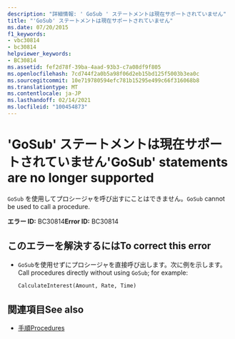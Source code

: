 ```yaml
---
description: "詳細情報: ' GoSub ' ステートメントは現在サポートされていません"
title: "'GoSub' ステートメントは現在サポートされていません"
ms.date: 07/20/2015
f1_keywords:
- vbc30814
- bc30814
helpviewer_keywords:
- BC30814
ms.assetid: fef2d78f-39ba-4aad-93b3-c7a08df9f805
ms.openlocfilehash: 7cd744f2a0b5a98f06d2eb15bd125f5003b3ea0c
ms.sourcegitcommit: 10e719780594efc781b15295e499c66f316068b8
ms.translationtype: MT
ms.contentlocale: ja-JP
ms.lasthandoff: 02/14/2021
ms.locfileid: "100454873"
---
```

# <a name="gosub-statements-are-no-longer-supported"></a><span data-ttu-id="3e1a8-103">'GoSub' ステートメントは現在サポートされていません</span><span class="sxs-lookup"><span data-stu-id="3e1a8-103">'GoSub' statements are no longer supported</span></span>

<span data-ttu-id="3e1a8-104">`GoSub` を使用してプロシージャを呼び出すにことはできません。</span><span class="sxs-lookup"><span data-stu-id="3e1a8-104">`GoSub` cannot be used to call a procedure.</span></span>  
  
 <span data-ttu-id="3e1a8-105">**エラー ID:** BC30814</span><span class="sxs-lookup"><span data-stu-id="3e1a8-105">**Error ID:** BC30814</span></span>  
  
## <a name="to-correct-this-error"></a><span data-ttu-id="3e1a8-106">このエラーを解決するには</span><span class="sxs-lookup"><span data-stu-id="3e1a8-106">To correct this error</span></span>  
  
- <span data-ttu-id="3e1a8-107">`GoSub`を使用せずにプロシージャを直接呼び出します。次に例を示します。</span><span class="sxs-lookup"><span data-stu-id="3e1a8-107">Call procedures directly without using `GoSub`; for example:</span></span>  
  
    ```vb  
    CalculateInterest(Amount, Rate, Time)  
    ```  
  
## <a name="see-also"></a><span data-ttu-id="3e1a8-108">関連項目</span><span class="sxs-lookup"><span data-stu-id="3e1a8-108">See also</span></span>

- [<span data-ttu-id="3e1a8-109">手順</span><span class="sxs-lookup"><span data-stu-id="3e1a8-109">Procedures</span></span>](../programming-guide/language-features/procedures/index.md)
